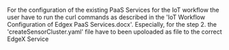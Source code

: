 For the configuration of the existing PaaS Services for the IoT workflow the user have to run the curl commands as described in the 'IoT Workflow Configuration of Edgex PaaS Services.docx'. Especially, for the step 2. the 'createSensorCluster.yaml' file have to been upoloaded as file to the correct EdgeX Service
